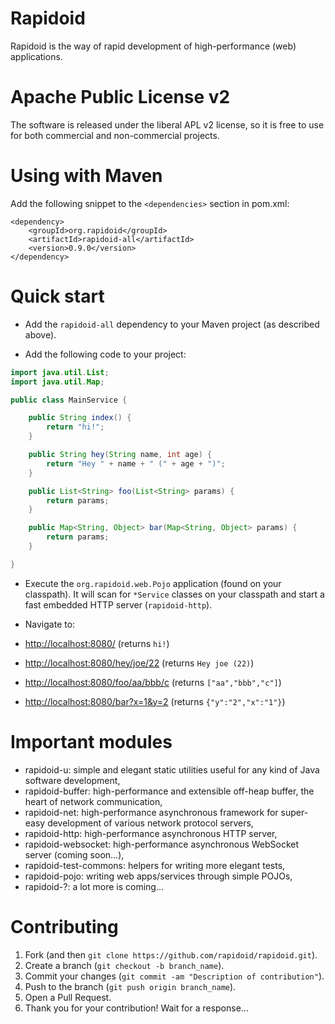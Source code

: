 Rapidoid
========

Rapidoid is the way of rapid development of high-performance (web) applications.

# Apache Public License v2

The software is released under the liberal APL v2 license, so it is free to use for both commercial and non-commercial projects.

# Using with Maven

Add the following snippet to the `<dependencies>` section in pom.xml:

```
<dependency>
    <groupId>org.rapidoid</groupId>
    <artifactId>rapidoid-all</artifactId>
    <version>0.9.0</version>
</dependency>
```

# Quick start

* Add the `rapidoid-all` dependency to your Maven project (as described above).

* Add the following code to your project:
 
```java
import java.util.List;
import java.util.Map;

public class MainService {

	public String index() {
		return "hi!";
	}

	public String hey(String name, int age) {
		return "Hey " + name + " (" + age + ")";
	}

	public List<String> foo(List<String> params) {
		return params;
	}

	public Map<String, Object> bar(Map<String, Object> params) {
		return params;
	}

}
```

* Execute the `org.rapidoid.web.Pojo` application (found on your classpath). 
It will scan for `*Service` classes on your classpath and start a fast embedded HTTP server (`rapidoid-http`).

* Navigate to:
 * [http://localhost:8080/](http://localhost:8080/) (returns `hi!`)
 * [http://localhost:8080/hey/joe/22](http://localhost:8080/hey/joe/22) (returns `Hey joe (22)`)
 * [http://localhost:8080/foo/aa/bbb/c](http://localhost:8080/foo/aa/bbb/c) (returns `["aa","bbb","c"]`)
 * [http://localhost:8080/bar?x=1&y=2](http://localhost:8080/bar?x=1&y=2) (returns `{"y":"2","x":"1"}`)

# Important modules

- rapidoid-u: simple and elegant static utilities useful for any kind of Java software development,
- rapidoid-buffer: high-performance and extensible off-heap buffer, the heart of network communication,
- rapidoid-net: high-performance asynchronous framework for super-easy development of various network protocol servers,
- rapidoid-http: high-performance asynchronous HTTP server,
- rapidoid-websocket: high-performance asynchronous WebSocket server (coming soon...),
- rapidoid-test-commons: helpers for writing more elegant tests,
- rapidoid-pojo: writing web apps/services through simple POJOs,
- rapidoid-?: a lot more is coming...

# Contributing

1. Fork (and then `git clone https://github.com/rapidoid/rapidoid.git`).
2. Create a branch (`git checkout -b branch_name`).
3. Commit your changes (`git commit -am "Description of contribution"`).
4. Push to the branch (`git push origin branch_name`).
5. Open a Pull Request.
6. Thank you for your contribution! Wait for a response...

